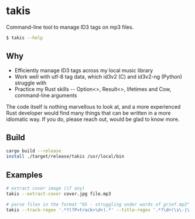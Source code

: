 # takis

Command-line tool to manage ID3 tags on mp3 files.

```bash
$ takis --help
```

## Why

- Efficiently manage ID3 tags across my local music library
- Work well with utf-8 tag data, which id3v2 (C) and id3v2-ng (Python) struggle with
- Practice my Rust skills -- Option<>, Result<>, lifetimes and Cow, command-line arguments

The code itself is nothing marvellous to look at, and a more experienced Rust developer would find many things that can be written in a more idiomatic way. If you do, please reach out, would be glad to know more.

## Build

```bash
cargo build --release
install ./target/release/takis /usr/local/bin
```

## Examples

```bash
# extract cover image (if any)
takis --extract-cover cover.jpg file.mp3

# parse files in the format "05 - struggling under words of grief.mp3" (or similar), clear existing tag, extract track number and song title, set album, year, cover and rename files to "05 - Struggling Under Words Of Grief.mp3"
takis --track-regex '.*?(?P<track>\d+).*' --title-regex '.*?\d+(\s\-|\.)?\s(?P<title>.*)\.mp3' --genre 'Metalcore' --artist 'Shot For My Lover' --album 'The Toxin' --year 2005 --cover cover.jpg --clear --rename *.mp3
```
